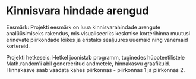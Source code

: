 # Kinnisvara hindade arengud

Eesmärk:
Projekti eesmärk on luua kinnisvarahindade arengute analüüsimiseks rakendus, mis visualiseeriks keskmise korterihinna muutusi erinevate piirkondade lõikes ja eristaks sealjuures uuemaid ning vanemaid kortereid.

Projekti hetkeseis:
Hetkel joonistab programm, tuginedes hüpoteetilistele Math.random'i abil genereeritud andmetele, hinnakasvu graafikuid. Hinnakasve saab vaadata kahes piirkonnas - piirkonnas 1 ja piirkonnas 2.